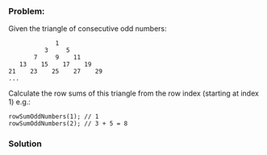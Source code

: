 ### Problem:
<p>Given the triangle of consecutive odd numbers:</p>
<pre><code>             1
          3     5
       7     9    11
   13    15    17    19
21    23    25    27    29
...</code></pre><p>Calculate the row sums of this triangle from the row index (starting at index 1) e.g.:</p>
<pre><code class="language-javascript">rowSumOddNumbers(<span class="hljs-number">1</span>); <span class="hljs-comment">// 1</span>
rowSumOddNumbers(<span class="hljs-number">2</span>); <span class="hljs-comment">// 3 + 5 = 8</span></code></pre>
<pre style="display: none;"><code class="language-dart">rowSumOddNumbers(<span class="hljs-number">1</span>); <span class="hljs-comment">// 1</span>
rowSumOddNumbers(<span class="hljs-number">2</span>); <span class="hljs-comment">// 3 + 5 = 8</span></code></pre>
<pre style="display: none;"><code class="language-lua">rowSumOddNumbers(<span class="hljs-number">1</span>); <span class="hljs-comment">-- 1</span>
rowSumOddNumbers(<span class="hljs-number">2</span>); <span class="hljs-comment">-- 3 + 5 = 8</span></code></pre>
<pre style="display: none;"><code class="language-php">rowSumOddNumbers(<span class="hljs-number">1</span>); <span class="hljs-comment">// 1</span>
rowSumOddNumbers(<span class="hljs-number">2</span>); <span class="hljs-comment">// 3 + 5 = 8</span></code></pre>
<pre style="display: none;"><code class="language-reason">row<span class="hljs-constructor">SumOddNumbers(1)</span>; <span class="hljs-comment">/* 1 */</span>
row<span class="hljs-constructor">SumOddNumbers(2)</span>; <span class="hljs-comment">/* 3 + 5 = 8 */</span></code></pre>
<pre style="display: none;"><code class="language-coffeescript">rowSumOddNumbers(<span class="hljs-number">1</span>) <span class="hljs-comment"># 1</span>
rowSumOddNumbers(<span class="hljs-number">2</span>) <span class="hljs-comment"># 3 + 5 = 8</span></code></pre>
<pre style="display: none;"><code class="language-typescript">rowSumOddNumbers(<span class="hljs-number">1</span>); <span class="hljs-comment">// 1</span>
rowSumOddNumbers(<span class="hljs-number">2</span>); <span class="hljs-comment">// 3 + 5 = 8</span></code></pre>
<pre style="display: none;"><code class="language-ruby">row_sum_odd_numbers(<span class="hljs-number">1</span>); <span class="hljs-comment"># 1</span>
row_sum_odd_numbers(<span class="hljs-number">2</span>); <span class="hljs-comment"># 3 + 5 = 8</span></code></pre>
<pre style="display: none;"><code class="language-rust">row_sum_odd_numbers(<span class="hljs-number">1</span>); # <span class="hljs-number">1</span>
row_sum_odd_numbers(<span class="hljs-number">2</span>); # <span class="hljs-number">3</span> + <span class="hljs-number">5</span> = <span class="hljs-number">8</span></code></pre>
<pre style="display: none;"><code class="language-python">row_sum_odd_numbers(<span class="hljs-number">1</span>); <span class="hljs-comment"># 1</span>
row_sum_odd_numbers(<span class="hljs-number">2</span>); <span class="hljs-comment"># 3 + 5 = 8</span></code></pre>
<pre style="display: none;"><code class="language-java">rowSumOddNumbers(<span class="hljs-number">1</span>); <span class="hljs-comment">// 1</span>
rowSumOddNumbers(<span class="hljs-number">2</span>); <span class="hljs-comment">// 3 + 5 = 8</span></code></pre>
<pre style="display: none;"><code class="language-csharp">rowSumOddNumbers(<span class="hljs-number">1</span>); <span class="hljs-comment">// 1</span>
rowSumOddNumbers(<span class="hljs-number">2</span>); <span class="hljs-comment">// 3 + 5 = 8</span></code></pre>
<pre style="display: none;"><code class="language-fsharp">rowSumOddNumbers <span class="hljs-number">1</span> <span class="hljs-comment">// 1</span>
rowSumOddNumbers <span class="hljs-number">2</span> <span class="hljs-comment">// 3 + 5 = 8</span></code></pre>
<pre style="display: none;"><code class="language-haskell"><span class="hljs-title">rowSumOddNumbers</span> <span class="hljs-number">1</span> <span class="hljs-comment">-- 1</span>
<span class="hljs-title">rowSumOddNumbers</span> <span class="hljs-number">2</span> <span class="hljs-comment">-- 3 + 5 = 8</span></code></pre>
<pre style="display: none;"><code class="language-r">row_sum_odd_numbers(<span class="hljs-number">1</span>) <span class="hljs-comment"># 1</span>
[<span class="hljs-number">1</span>] <span class="hljs-number">1</span>
row_sum_odd_numbers(<span class="hljs-number">2</span>) <span class="hljs-comment"># 3 + 5</span>
[<span class="hljs-number">1</span>] <span class="hljs-number">8</span></code></pre>
<pre style="display: none;"><code class="language-nasm"><span class="hljs-keyword">mov</span> <span class="hljs-built_in">rdi</span> <span class="hljs-number">1</span>
<span class="hljs-keyword">call</span> row_sum_odd_numbers    <span class="hljs-comment">; rax &lt;- 1</span>

<span class="hljs-keyword">mov</span> <span class="hljs-built_in">rdi</span> <span class="hljs-number">2</span>
<span class="hljs-keyword">call</span> row_sum_odd_numbers   <span class="hljs-comment">; rax &lt;- 3 + 5</span></code></pre>
<pre style="display: none;"><code class="language-clojure">(row-sum-odd-numbers 1) # 1
(row-sum-odd-numbers 2) # 3 + 5 = 8</code></pre>
<pre style="display: none;"><code class="language-julia">rowsumoddnumbers(<span class="hljs-number">1</span>) <span class="hljs-comment"># 1</span>
rowsumoddnumbers(<span class="hljs-number">2</span>) <span class="hljs-comment"># 3 + 5 = 8</span></code></pre>
<pre style="display: none;"><code class="language-scala">rowSumOddNumbers(<span class="hljs-number">1</span>) <span class="hljs-comment">// 1</span>
rowSumOddNumbers(<span class="hljs-number">2</span>) <span class="hljs-comment">// 3 + 5 = 8</span></code></pre>
<pre style="display: none;"><code class="language-swift">rowSumOddNumbers(<span class="hljs-number">1</span>) <span class="hljs-comment">// 1</span>
rowSumOddNumbers(<span class="hljs-number">2</span>) <span class="hljs-comment">// 3 + 5 = 8</span></code></pre>
<pre style="display: none;"><code class="language-elixir">SumOfOdd.row_sum_odd_numbers(1) // 1
SumOfOdd.row_sum_odd_numbers(2) // 3 + 5 = 8</code></pre>

### Solution